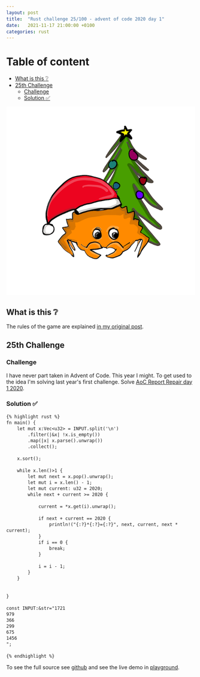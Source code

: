 ```yaml
---
layout: post
title:  "Rust challenge 25/100 - advent of code 2020 day 1"
date:   2021-11-17 21:00:00 +0100
categories: rust
---
```



#  Table of content
<!-- MarkdownTOC autolink="true" -->

- [What is this :grey_question:](#what-is-this-grey_question)
- [25th Challenge](#25th-challenge)
	- [Challenge](#challenge)
	- [Solution :white_check_mark:](#solution-white_check_mark)

<!-- /MarkdownTOC -->

![](/assets/img/aoc.png)
## What is this :grey_question: 

The rules of the game are explained [in my original post](https://maebli.github.io/rust/2021/10/18/100rust.html). 

## 25th Challenge
### Challenge

I have never part taken in Advent of Code. This year I might. To get used to the idea I'm solving last year's first challenge. Solve [AoC Report Repair day 1 2020](ttps://adventofcode.com/2020/day/1).

### Solution :white_check_mark:

	{% highlight rust %}
	fn main() {
	    let mut x:Vec<u32> = INPUT.split('\n')
	        .filter(|&x| !x.is_empty())
	        .map(|x| x.parse().unwrap())
	        .collect();

	    x.sort();

	    while x.len()>1 {
	        let mut next = x.pop().unwrap();
	        let mut i = x.len() - 1;
	        let mut current: u32 = 2020;
	        while next + current >= 2020 {

	            current = *x.get(i).unwrap();

	            if next + current == 2020 {
	                println!("{:?}*{:?}={:?}", next, current, next * current);
	            }
	            if i == 0 {
	                break;
	            }

	            i = i - 1;
	        }
	    }


	}

	const INPUT:&str="1721
	979
	366
	299
	675
	1456
	";

	{% endhighlight %}


To see the full source see [github](https://github.com/maebli/100rustsnippets/tree/master/aco-1-2020) and see the live demo in [playground](https://play.rust-lang.org/?version=stable&edition=2018&gist=673db217a0a926cd0c0e0c2e020319b7). 
